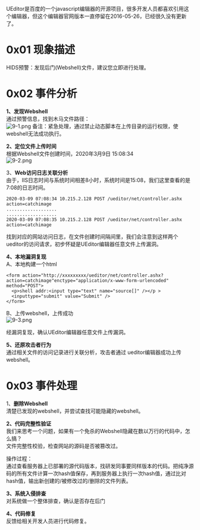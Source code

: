 UEditor是百度的一个javascript编辑器的开源项目，很多开发人员都喜欢引用这个编辑器，但这个编辑器官网版本一直停留在2016-05-26，已经很久没有更新了。


# 0x01 现象描述
HIDS预警：发现后门(Webshell)文件，建议您立即进行处理。


# 0x02 事件分析
**1、发现Webshell**<br />通过预警信息，找到木马文件路径：<br />![9-1.png](/_img\05-应急响应/1656922047825-5d4bf1ea-4d6f-407c-82f8-37a1ca496938.png)
备注：紧急处理，通过禁止动态脚本在上传目录的运行权限，使webshell无法成功执行。

**2、定位文件上传时间**<br />根据Webshell文件创建时间，2020年3月9日 15:08:34<br />![9-2.png](/_img\05-应急响应/1656922078159-2ec40f85-ae4e-4662-b56a-0f8ce9a7653f.png)

3、**Web访问日志关联分析**<br />由于，IIS日志时间与系统时间相差8小时，系统时间是15:08，我们这里查看的是 7:08的日志时间。
```
2020-03-09 07:08:34 10.215.2.128 POST /ueditor/net/controller.ashx action=catchimage
...................
...................
2020-03-09 07:08:35 10.215.2.128 POST /ueditor/net/controller.ashx action=catchimage
```

找到对应的网站访问日志，在文件创建时间隔间里，我们会注意到这样两个ueditor的访问请求，初步怀疑是UEditor编辑器任意文件上传漏洞。

**4、本地漏洞复现**<br />A、本地构建一个html
```
<form action="http://xxxxxxxxx/ueditor/net/controller.ashx?action=catchimage"enctype="application/x-www-form-urlencoded"  method="POST">
  <p>shell addr:<input type="text" name="source[]" /></p >
  <inputtype="submit" value="Submit" />
</form>
```

B、上传webshell，上传成功<br />![9-3.png](/_img\05-应急响应/1656922095537-b89d79fc-b6c3-4ef3-b52f-20ac9c1413b0.png)

经漏洞复现，确认UEditor编辑器任意文件上传漏洞。

**5、还原攻击者行为**<br />通过相关文件的访问记录进行关联分析，攻击者通过 ueditor编辑器成功上传webshell。


# 0x03 事件处理
1、**删除Webshell**<br />清楚已发现的webshell，并尝试查找可能隐藏的webshell。

**2、代码完整性验证**<br />我们来思考一个问题，如果有一个免杀的Webshell隐藏在数以万行的代码中，怎么搞？<br />文件完整性校验，检查网站的源码是否被篡改过。

操作过程：<br />通过查看服务器上已部署的源代码版本，找研发同事要同样版本的代码。把纯净源码的所有文件计算一次hash值保存，再到服务器上执行一次hash值，通过比对hash值，输出新创建的/被修改过的/删除的文件列表。

**3、系统入侵排查**<br />对系统做一个整体排查，确认是否存在后门

**4、代码修复**<br />反馈给相关开发人员进行代码修复。
